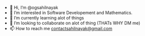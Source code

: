 - 👋 Hi, I’m @ogsahilnayak
- 👀 I’m interested in Software Developement and Mathematics. 
- 🌱 I’m currently learning alot of things
- 💞️ I’m looking to collaborate on alot of thing (THATs WHY DM me)
- 📫 How to reach me contactsahilnayak@gmail.com

<!---
ogsahilnayak/ogsahilnayak is a ✨ special ✨ repository because its `README.md` (this file) appears on your GitHub profile.
You can click the Preview link to take a look at your changes.
--->
